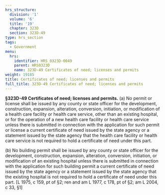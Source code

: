 ```yaml
---
hrs_structure:
  division: '1'
  volume: '6'
  title: '19'
  chapter: 323D
  section: 323D-49
type: hrs_section
tags:
  - Government
menu:
  hrs:
    identifier: HRS_0323D-0049
    parent: HRS0323D
    name: 323D-49 Certificates of need; licenses and permits
weight: 19185
title: Certificates of need; licenses and permits
full_title: 323D-49 Certificates of need; licenses and permits
---
```

**§323D-49 Certificates of need; licenses and permits.** (a) No permit or license shall be issued by any county or state officer for the development, construction, expansion, alteration, conversion, initiation, or modification of a health care facility or health care service, other than an existing hospital, or for the operation of a new health care facility or health care service unless there is submitted in connection with the application for such permit or license a current certificate of need issued by the state agency or a statement issued by the state agency that the health care facility or health care service is not required to hold a certificate of need under this part.

(b) No building permit shall be issued by any county or state officer for the development, construction, expansion, alteration, conversion, initiation, or modification of an existing hospital unless there is submitted in connection with the application for such building permit a current certificate of need issued by the state agency or a statement issued by the state agency that the existing hospital is not required to hold a certificate of need under this part. [L 1975, c 159, pt of §2; ren and am L 1977, c 178, pt of §2; am L 2004, c 33, §1]